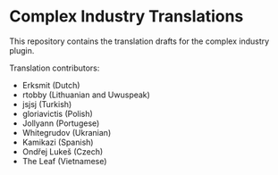 # Complex Industry Translations

This repository contains the translation drafts for the complex industry plugin.

Translation contributors:
- Erksmit (Dutch)
- rtobby (Lithuanian and Uwuspeak)
- jsjsj (Turkish)
- gloriavictis (Polish)
- Jollyann (Portugese)
- Whitegrudov (Ukranian)
- Kamikazi (Spanish)
- Ondřej Lukeš (Czech)
- The Leaf (Vietnamese)
